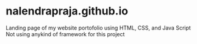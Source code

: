 # nalendrapraja.github.io

Landing page of my website portofolio using HTML, CSS, and Java Script
Not using anykind of framework for this project
